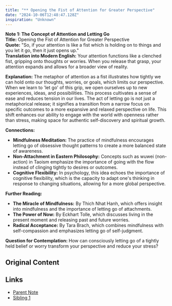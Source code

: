 ```yaml
---
title: "** Opening the Fist of Attention for Greater Perspective"
date: "2024-10-06T12:48:47.128Z"
inspiration: "Unknown"
---
```



**Note 1: The Concept of Attention and Letting Go**  
**Title:** Opening the Fist of Attention for Greater Perspective  
**Quote:** "So, if your attention is like a fist which is holding on to things and you let it go, then it just opens up."  
**Translation into Modern English:** Your attention functions like a clenched fist, gripping onto thoughts or worries. When you release that grasp, your attention expands and allows for a broader view of reality.  

**Explanation:** The metaphor of attention as a fist illustrates how tightly we can hold onto our thoughts, worries, or goals, which limits our perspective. When we learn to 'let go' of this grip, we open ourselves up to new experiences, ideas, and possibilities. This process cultivates a sense of ease and reduces tension in our lives. The act of letting go is not just a metaphorical release; it signifies a transition from a narrow focus on specific outcomes to a more expansive and relaxed perspective on life. This shift enhances our ability to engage with the world with openness rather than stress, making space for authentic self-discovery and spiritual growth.  

**Connections:**  
- **Mindfulness Meditation:** The practice of mindfulness encourages letting go of obsessive thought patterns to create a more balanced state of awareness.  
- **Non-Attachment in Eastern Philosophy:** Concepts such as wuwei (non-action) in Taoism emphasize the importance of going with the flow instead of clinging tightly to desires or outcomes.  
- **Cognitive Flexibility:** In psychology, this idea echoes the importance of cognitive flexibility, which is the capacity to adapt one's thinking in response to changing situations, allowing for a more global perspective.  

**Further Reading:**  
- **The Miracle of Mindfulness:** By Thich Nhat Hanh, which offers insight into mindfulness and the importance of letting go of attachments.  
- **The Power of Now:** By Eckhart Tolle, which discusses living in the present moment and releasing past and future worries.  
- **Radical Acceptance:** By Tara Brach, which combines mindfulness with self-compassion and emphasizes letting go of self-judgment.  

**Question for Contemplation:** How can consciously letting go of a tightly held belief or worry transform your perspective and reduce your stress?

## Original Content



## Links

- [Parent Note](/parent-note.md)
- [Sibling 1](/zettel1.md)

